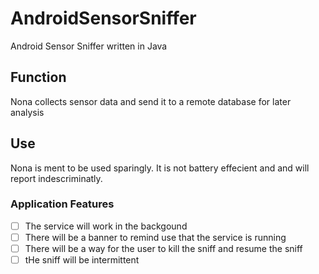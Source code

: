 # AndroidSensorSniffer
Android Sensor Sniffer written in Java

## Function
Nona collects sensor data and send it to a remote database for later analysis
## Use
Nona is ment to be used sparingly. It is not battery effecient and and will report indescriminatly.
### Application Features

- [ ] The service will work in the backgound
- [ ] There will be a banner to remind use that the service is running
- [ ] There will be a way for the user to kill the sniff and resume the sniff
- [ ] tHe sniff will be intermittent
